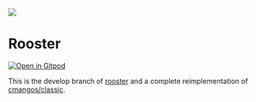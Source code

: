 <img src="https://github.com/christiansiewert/rooster/raw/rooster/docs/logo.jpg" />

# Rooster

[![Open in Gitpod](https://gitpod.io/button/open-in-gitpod.svg)](https://gitpod.io/#https://github.com/christiansiewert/rooster)

This is the develop branch of [rooster] and a complete reimplementation of [cmangos/classic].

[rooster]: https://github.com/christiansiewert/rooster/tree/rooster
[cmangos/classic]: https://github.com/cmangos/classic